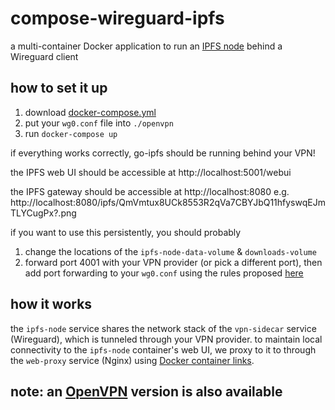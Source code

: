 # compose-wireguard-ipfs

a multi-container Docker application to run an [IPFS node](https://hub.docker.com/r/linuxserver/ipfs) behind a Wireguard client

## how to set it up

1. download [docker-compose.yml](/docker-compose.yml)
1. put your `wg0.conf` file into `./openvpn`
1. run `docker-compose up`

if everything works correctly, go-ipfs should be running behind your VPN!

the IPFS web UI should be accessible at http://localhost:5001/webui

the IPFS gateway should be accessible at http://localhost:8080 e.g. http://localhost:8080/ipfs/QmVmtux8UCk8553R2qVa7CBYJbQ11hfyswqEJmTLYCugPx?.png

if you want to use this persistently, you should probably
1. change the locations of the `ipfs-node-data-volume` & `downloads-volume`
1. forward port 4001 with your VPN provider (or pick a different port), then add port forwarding to your `wg0.conf` using the rules proposed [here](https://github.com/linuxserver/docker-wireguard/issues/58#issuecomment-723702782)

## how it works

the `ipfs-node` service shares the network stack of the `vpn-sidecar` service (Wireguard), which is tunneled through your VPN provider. to maintain local connectivity to the `ipfs-node` container's web UI, we proxy to it to through the `web-proxy` service (Nginx) using [Docker container links](https://docs.docker.com/network/links/).

## note: an [OpenVPN](https://github.com/master-hax/compose-openvpn-ipfs) version is also available
